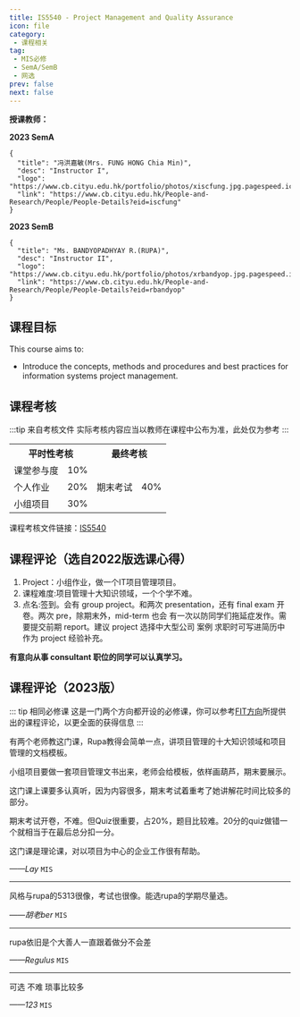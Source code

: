 ```yaml
---
title: IS5540 - Project Management and Quality Assurance
icon: file
category: 
 - 课程相关
tag:
 - MIS必修
 - SemA/SemB
 - 网选
prev: false
next: false
---
```


**授课教师：**

**2023 SemA**

```card
{
  "title": "冯洪嘉敏(Mrs. FUNG HONG Chia Min)",
  "desc": "Instructor I",
  "logo": "https://www.cb.cityu.edu.hk/portfolio/photos/xiscfung.jpg.pagespeed.ic.CtNXgBvHPi.webp",
  "link": "https://www.cb.cityu.edu.hk/People-and-Research/People/People-Details?eid=iscfung"
}
```

**2023 SemB**

```card
{
  "title": "Ms. BANDYOPADHYAY R.(RUPA)",
  "desc": "Instructor II",
  "logo": "https://www.cb.cityu.edu.hk/portfolio/photos/xrbandyop.jpg.pagespeed.ic.ARuoO2QMJk.webp",
  "link": "https://www.cb.cityu.edu.hk/People-and-Research/People/People-Details?eid=rbandyop"
}
```

<!--more-->

## 课程目标

This course aims to:

- Introduce the concepts, methods and procedures and best practices for information systems project management.

## 课程考核

:::tip 来自考核文件
实际考核内容应当以教师在课程中公布为准，此处仅为参考
:::

<table>
    <tr>
        <th colspan=2>
            平时性考核
        </th>
        <th colspan=2>
            最终考核
        </th>
    </tr>
    <tr>
        <td>
            课堂参与度
        </td>
        <td>
            10%
        </td>
        <td rowspan=3>
            期末考试
        </td>
        <td rowspan=3>
            40%
        </td>
    </tr>
    <tr>
        <td>
            个人作业
        </td>
        <td>
            20%
        </td>
    </tr>
    <tr>
        <td>
            小组项目
        </td>
        <td>
            30%
        </td>
    </tr>
</table>

课程考核文件链接：[IS5540](https://www.cityu.edu.hk/catalogue/pg/202324/course/IS5540.pdf)

## 课程评论（选自2022版选课心得）

1. Project：小组作业，做一个IT项目管理项目。
2. 课程难度:项目管理十大知识领域，一个个学不难。
3. 点名:签到。会有 group project。和两次 presentation，还有 final exam 开卷。两次 pre，除期末外，mid-term 也会 有一次以防同学们拖延症发作。需要提交前期 report。建议 project 选择中大型公司 案例 求职时可写进简历中作为 project 经验补充。

**有意向从事 consultant 职位的同学可以认真学习。**

## 课程评论（2023版）

::: tip 相同必修课
这是一门两个方向都开设的必修课，你可以参考[FIT方向](/FIT/Core_Course/IS5540.md)所提供出的课程评论，以更全面的获得信息
:::

有两个老师教这门课，Rupa教得会简单一点，讲项目管理的十大知识领域和项目管理的文档模板。

小组项目要做一套项目管理文书出来，老师会给模板，依样画葫芦，期末要展示。

这门课上课要多认真听，因为内容很多，期末考试着重考了她讲解花时间比较多的部分。

期末考试开卷，不难。但Quiz很重要，占20%，题目比较难。20分的quiz做错一个就相当于在最后总分扣一分。

这门课是理论课，对以项目为中心的企业工作很有帮助。

_——Lay_ `MIS`

---

风格与rupa的5313很像，考试也很像。能选rupa的学期尽量选。

_——胡老ber_ `MIS`

---

rupa依旧是个大善人一直跟着做分不会差

_——Regulus_ `MIS`

---

可选 不难 琐事比较多

_——123_ `MIS`
